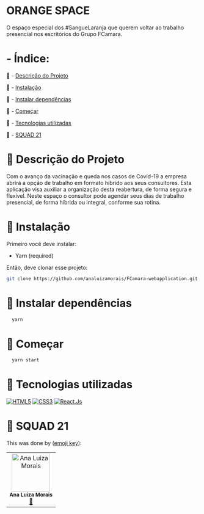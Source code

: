 # ORANGE SPACE

O espaço especial dos #SangueLaranja que querem voltar ao trabalho presencial nos escritórios do Grupo FCamara.


# - Índice:

<a name="ancor"></a>
:pushpin: - [Descrição do Projeto](#ancor1)

:pushpin: - [Instalação](#ancor2)

:pushpin: - [Instalar dependências](#ancor3)

:pushpin: - [Começar](#ancor4)

:pushpin: - [Tecnologias utilizadas](#ancor5)

:pushpin: - [SQUAD 21](#ancor6)

<a id="ancor1"></a>
# :speech_balloon: Descrição do Projeto

  Com o avanço da vacinação e queda nos casos de Covid-19 a empresa abrirá a opção de trabalho em formato híbrido aos seus consultores. Esta aplicação visa auxiliar a organização desta reabertura, de forma segura e flexível. Neste espaço o consultor pode agendar seus dias de trabalho presencial, de forma híbrida ou integral, conforme sua rotina.

<a id="ancor2"></a>
# :speech_balloon: Instalação

Primeiro você deve instalar:

- Yarn (required)

Então, deve clonar esse projeto:

```bash
git clone https://github.com/analuizamorais/FCamara-webapplication.git
```

<a id="ancor3"></a>
# :speech_balloon: Instalar dependências

```bash
  yarn
```

<a id="ancor4"></a>
# :speech_balloon: Começar

```bash
  yarn start
```

<a id="ancor5"></a>

# :speech_balloon: Tecnologias utilizadas

[![HTML5](https://img.shields.io/badge/Html-orange?style=for-the-badge&logo=Html5&logoColor=ffffff)](#)
[![CSS3](https://img.shields.io/badge/css-blue?style=for-the-badge&logo=Css3&logoColor=ffffff)](#)
[![React.Js](https://img.shields.io/badge/React.Js-blue?style=for-the-badge&logo=React&logoColor=ffffff)](#)

# :speech_balloon: SQUAD 21

This was done by ([emoji key](https://allcontributors.org/docs/en/emoji-key)):

<!-- ALL-CONTRIBUTORS-LIST:START - Do not remove or modify this section -->
<!-- prettier-ignore-start -->
<!-- markdownlint-disable -->
<table>
  <tr>
    <td align="center"><img src="https://avatars.githubusercontent.com/u/80929132?v=4" width="100px;" alt="Ana Luiza Morais"/><br /><sub><b>Ana Luiza Morais</b></sub></a><br /><a href="https://github.com/Igorbrands/hc22-acct/commits/main?author=analuizamorais" title="Full-stack developer">📖</a></td>
  </tr>
</table>
